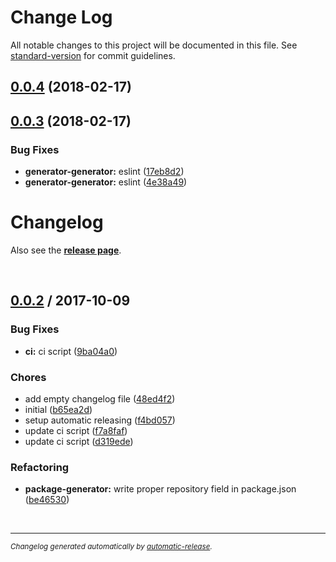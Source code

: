 # Change Log

All notable changes to this project will be documented in this file. See [standard-version](https://github.com/conventional-changelog/standard-version) for commit guidelines.

<a name="0.0.4"></a>
## [0.0.4](https://github.com/kisenka/generator-kisenka/compare/v0.0.3...v0.0.4) (2018-02-17)



<a name="0.0.3"></a>
## [0.0.3](https://github.com/kisenka/generator-kisenka/compare/0.0.2...0.0.3) (2018-02-17)


### Bug Fixes

* **generator-generator:** eslint ([17eb8d2](https://github.com/kisenka/generator-kisenka/commit/17eb8d2))
* **generator-generator:** eslint ([4e38a49](https://github.com/kisenka/generator-kisenka/commit/4e38a49))



# Changelog

Also see the **[release page]( https://github.com/kisenka/generator-kisenka/releases )**.

<br>

## [0.0.2](https://github.com/kisenka/generator-kisenka/releases/tag/0.0.2) / 2017-10-09

### Bug Fixes

* **ci:** ci script ([9ba04a0](https://github.com/kisenka/generator-kisenka/commit/9ba04a0))

### Chores

* add empty changelog file ([48ed4f2](https://github.com/kisenka/generator-kisenka/commit/48ed4f2))
* initial ([b65ea2d](https://github.com/kisenka/generator-kisenka/commit/b65ea2d))
* setup automatic releasing ([f4bd057](https://github.com/kisenka/generator-kisenka/commit/f4bd057))
* update ci script ([f7a8faf](https://github.com/kisenka/generator-kisenka/commit/f7a8faf))
* update ci script ([d319ede](https://github.com/kisenka/generator-kisenka/commit/d319ede))

### Refactoring

* **package-generator:** write proper repository field in package.json ([be46530](https://github.com/kisenka/generator-kisenka/commit/be46530))

<br>

---

<sup>*Changelog generated automatically by [automatic-release](https://github.com/dominique-mueller/automatic-release).*</sup>
